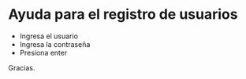 # Ayuda para el registro de usuarios

- Ingresa el usuario
- Ingresa la contraseña
- Presiona enter

Gracias.